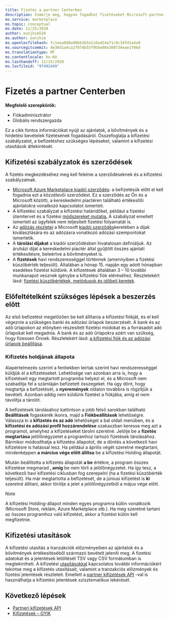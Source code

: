 ```yaml
---
title: Fizetés a partner Centerben
description: Ismerje meg, hogyan fogadhat fizetéseket Microsoft-partnerként, például kereskedelmi Piactéri ajánlatokon, ösztönző programokon és a Cloud Solution Provider programon keresztül. Tartalmazza a kifizetési szabályzatot, a kifizetéssel kapcsolatos állapotot és a kifizetési utasításokat.
ms.service: marketplace
ms.topic: conceptual
ms.date: 11/25/2020
author: eunjkim520
ms.author: eunjkim
ms.openlocfilehash: fc1eea0d8a90bb2b5e11dad24a71c9c34fd1a4a0
ms.sourcegitcommit: 4e36d1a4ca2f074b55f9b9a08e300734eae1f06d
ms.translationtype: MT
ms.contentlocale: hu-HU
ms.lasthandoff: 12/15/2020
ms.locfileid: "97492449"
---
```

# <a name="getting-paid-in-partner-center"></a>Fizetés a partner Centerben

**Megfelelő szerepkörök:**

- Fiókadminisztrátor
- Globális rendszergazda

Ez a cikk fontos információkat nyújt az ajánlatok, a bővítmények és a hirdetési bevételek fizetésének fogadásáról. Összefoglalja a kifizetési szabályzatot, a befizetéshez szükséges lépéseket, valamint a kifizetési utasítások áttekintését.

## <a name="payout-policies-and-agreements"></a>Kifizetési szabályzatok és szerződések

A fizetés megkezdéséhez meg kell felelnie a szerződéseknek és a kifizetési szabályzatnak.

- [Microsoft Azure Marketplace kiadói szerződés](https://go.microsoft.com/fwlink/p/?LinkID=699560): a befizetésük előtt el kell fogadnia ezt a közzétevői szerződést. Ez a szerződés az Ön és a Microsoft közötti, a kereskedelmi piactéren található értékesítői ajánlatokra vonatkozó kapcsolatot ismerteti.
- A kifizetési szabályzat a kifizetési határidőket, például a fizetési ütemtervet és a fizetési [módszereket mutatja.](payout-policy-details.md) A szabályzat emellett ismerteti az ügyfelek nem teljesített fizetési folyamatát is.
- Az [adózás részletei](tax-details-marketplace.md) a Microsoft [kiadói szerződés](https://go.microsoft.com/fwlink/p/?LinkID=699560)keretében a díjak kiválasztására és az adózásra vonatkozó adózási szempontokat ismertetik.
- A **tárolási díjakat** a kiadói szerződésben hivatalosan definiáljuk. Az áruházi díjat a kereskedelmi piactér által gyűjtött összes ajánlati értékesítésre, beleértve a bővítményeket is.
- A **fizetések** havi rendszerességgel történnek (amennyiben a fizetési küszöbérték teljesült). Általában a hónap 15. napján egy adott hónapban esedékes fizetést küldünk. A kifizetések általában 3 – 10 további munkanapot vesznek igénybe a kifizetési fiók eléréséhez. Részletekért lásd: [fizetési küszöbértékek, metódusok és időbeli keretek](payment-thresholds-methods-timeframes.md).

## <a name="prerequisite-steps-before-getting-paid"></a>Előfeltételként szükséges lépések a beszerzés előtt

Az első befizetést megelőzően be kell állítania a kifizetési fiókját, és el kell végeznie a szükséges banki és adózási űrlapok beszerzését. A bank és az adó űrlapokon az előnyben részesített fizetési módokat és a forrásadót adó űrlapokat kell megadnia. A bank és az adó űrlapokra azért van szükség, hogy fizessen Önnek. Részletekért lásd: [a kifizetési fiók és az adózási űrlapok beállítása](set-up-your-payout-account.md).

### <a name="payout-hold-status"></a>Kifizetés holdjának állapota

Alapértelmezés szerint a fentiekben leírtak szerint havi rendszerességgel küldjük el a kifizetéseket. Lehetősége van azonban arra is, hogy a kifizetéseit egy megtartott programba helyezi el, és a Microsoft nem szabadítja fel a számláján befizetett összegeket. Ha úgy dönt, hogy megtartja a befizetését, a **nyeremények** oldalon továbbra is rögzítjük a bevételt. Azonban addig nem küldünk fizetést a fiókjába, amíg el nem távolítja a tárolót.

A befizetések tárolásához kattintson a jobb felső sarokban található **Beállítások** fogaskerék ikonra, majd a **Fiókbeállítások** lehetőségre. Válassza ki a **kifizetés és az adó** lehetőséget a bal oldali menüben, és a **kifizetési és adózási profil hozzárendelése** szakaszban keresse meg azt a programot, amelyhez a kifizetéseket tárolni szeretné. Jelölje be a **fizetés megtartása** jelölőnégyzetet a programhoz tartozó fizetések tárolásához. Bármikor módosíthatja a kifizetési állapotot, de a döntés a következő havi kifizetésre is hatással lesz. Ha például a április végét szeretné megtartani, mindenképpen **a március vége előtt állítsa** be a kifizetési Holding állapotát.

Miután beállította a kifizetés állapotát **a be** értékre, a program összes kifizetése megmarad **, amíg** be nem törli a jelölőnégyzetet. Ha így tesz, a következő havi kifizetési ciklusban fog szerepelni (ha a fizetési küszöbérték teljesült). Ha már megtartotta a befizetését, de a júniusi kifizetést is **ki** szeretné állítani, akkor törölje a jelet a jelölőnégyzetből a május vége előtt.

>[!Note]
> A kifizetési Holding-állapot minden egyes programra külön vonatkozik (Microsoft Store, reklám, Azure Marketplace stb.). Ha meg szeretné tartani az összes programhoz való kifizetést, akkor a fizetést külön kell megfizetnie.

## <a name="payout-statements"></a>Kifizetési utasítások

A kifizetési utasítás a tranzakciók előzményeiben az ajánlatok és a bővítmények értékesítéséből származó bevételt jeleníti meg. A fizetési adatokat és a jelentések letöltését TSV vagy CSV formátumban is megtekintheti. A kifizetési [utasításokkal](payout-statement.md) kapcsolatos további információkért tekintse meg a kifizetés utasításait, valamint a tranzakciós előzmények és fizetési jelentések részleteit. Emellett a [partner kifizetések API](https://apidocs.microsoft.com/services/partnerpayouts) -val is használhatja a kifizetési jelentések szisztematikus lekérését.

## <a name="next-steps"></a>Következő lépések

- [Partneri kifizetések API](https://apidocs.microsoft.com/services/partnerpayouts)
- [Kifizetések – GYIK](payout-faq.md)

